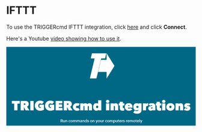 # IFTTT

To use the TRIGGERcmd IFTTT integration, click [here](https://ifttt.com/trigger_cmd) and click **Connect**.

Here's a Youtube [video showing how to use it](https://youtu.be/NO6OASpij1c).

![TRIGGERcmd on IFTTT](images/ifttt-integration.png)